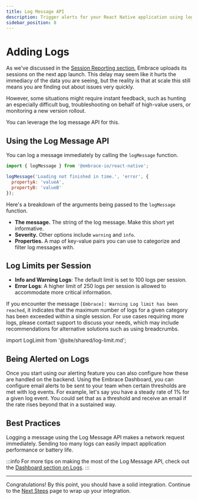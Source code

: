 ```yaml
---
title: Log Message API
description: Trigger alerts for your React Native application using logs with the Embrace SDK
sidebar_position: 8
---
```


# Adding Logs

As we've discussed in the [Session Reporting section](/react-native/integration/session-reporting), Embrace uploads its sessions on the next app launch.
This delay may seem like it hurts the immediacy of the data you are seeing, but the reality is that at scale this still means you are finding out about issues very quickly.

However, some situations might require instant feedback, such as hunting an especially difficult bug, troubleshooting on behalf of high-value users, or monitoring a new version rollout.

You can leverage the log message API for this.

## Using the Log Message API

You can log a message immediately by calling the `logMessage` function.

```javascript
import { logMessage } from '@embrace-io/react-native';

logMessage('Loading not finished in time.', 'error', {
  propertyA: 'valueA',
  propertyB: 'valueB'
});
```

Here's a breakdown of the arguments being passed to the `logMessage` function.

- **The message.** The string of the log message. Make this short yet informative.
- **Severity.** Other options include `warning` and `info`.
- **Properties.** A map of key-value pairs you can use to categorize and filter log messages with.

## Log Limits per Session

- **Info and Warning Logs**: The default limit is set to 100 logs per session.
- **Error Logs**: A higher limit of 250 logs per session is allowed to accommodate more critical information.

If you encounter the message `[Embrace]: Warning Log limit has been reached`, it indicates that the maximum number of logs for a given category has been exceeded within a single session. For use cases requiring more logs, please contact support to discuss your needs, which may include recommendations for alternative solutions such as using breadcrumbs.

import LogLimit from '@site/shared/log-limit.md';

<LogLimit />

## Being Alerted on Logs

Once you start using our alerting feature you can also configure how these are handled on the backend.
Using the Embrace Dashboard, you can configure email alerts to be sent to your team when certain thresholds are met with log events.
For example, let's say you have a steady rate of 1% for a given log event. You could set that as a threshold and receive an email if the rate rises beyond that in a sustained way.

## Best Practices

Logging a message using the Log Message API makes a network request immediately.
Sending too many logs can easily impact application performance or battery life.

:::info
For more tips on making the most of the Log Message API, check out the [Dashboard section on Logs](/product/logs/log-messages.md).
:::

---

Congratulations! By this point, you should have a solid integration. Continue to the [Next Steps](/react-native/integration/next-steps) page to wrap up your integration.
